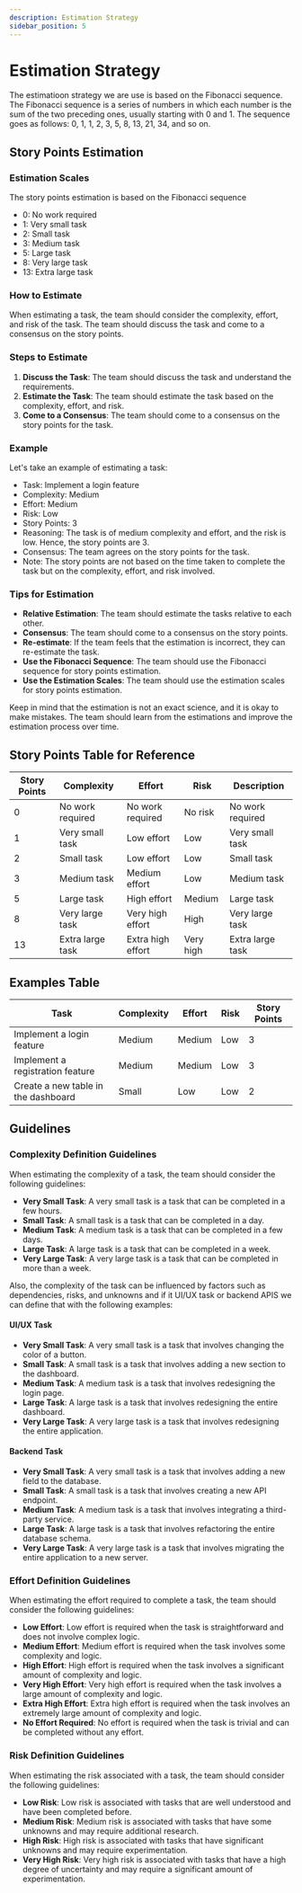 ```yaml
---
description: Estimation Strategy
sidebar_position: 5
---
```


# Estimation Strategy

The estimatioon strategy we are use is based on the Fibonacci sequence. The Fibonacci sequence is a series of numbers in which each number is the sum of the two preceding ones, usually starting with 0 and 1. The sequence goes as follows: 0, 1, 1, 2, 3, 5, 8, 13, 21, 34, and so on.

## Story Points Estimation

### Estimation Scales

The story points estimation is based on the Fibonacci sequence

- 0: No work required
- 1: Very small task
- 2: Small task
- 3: Medium task
- 5: Large task
- 8: Very large task
- 13: Extra large task

### How to Estimate

When estimating a task, the team should consider the complexity, effort, and risk of the task. The team should discuss the task and come to a consensus on the story points.

### Steps to Estimate

1. **Discuss the Task**: The team should discuss the task and understand the requirements.
2. **Estimate the Task**: The team should estimate the task based on the complexity, effort, and risk.
3. **Come to a Consensus**: The team should come to a consensus on the story points for the task.

### Example

Let's take an example of estimating a task:

- Task: Implement a login feature
- Complexity: Medium
- Effort: Medium
- Risk: Low
- Story Points: 3
- Reasoning: The task is of medium complexity and effort, and the risk is low. Hence, the story points are 3.
- Consensus: The team agrees on the story points for the task.
- Note: The story points are not based on the time taken to complete the task but on the complexity, effort, and risk involved.

### Tips for Estimation

- **Relative Estimation**: The team should estimate the tasks relative to each other.
- **Consensus**: The team should come to a consensus on the story points.
- **Re-estimate**: If the team feels that the estimation is incorrect, they can re-estimate the task.
- **Use the Fibonacci Sequence**: The team should use the Fibonacci sequence for story points estimation.
- **Use the Estimation Scales**: The team should use the estimation scales for story points estimation.

Keep in mind that the estimation is not an exact science, and it is okay to make mistakes. The team should learn from the estimations and improve the estimation process over time.

## Story Points Table for Reference

| Story Points | Complexity       | Effort            | Risk      | Description      |
| ------------ | ---------------- | ----------------- | --------- | ---------------- |
| 0            | No work required | No work required  | No risk   | No work required |
| 1            | Very small task  | Low effort        | Low       | Very small task  |
| 2            | Small task       | Low effort        | Low       | Small task       |
| 3            | Medium task      | Medium effort     | Low       | Medium task      |
| 5            | Large task       | High effort       | Medium    | Large task       |
| 8            | Very large task  | Very high effort  | High      | Very large task  |
| 13           | Extra large task | Extra high effort | Very high | Extra large task |

## Examples Table

| Task                                | Complexity | Effort | Risk | Story Points |
| ----------------------------------- | ---------- | ------ | ---- | ------------ |
| Implement a login feature           | Medium     | Medium | Low  | 3            |
| Implement a registration feature    | Medium     | Medium | Low  | 3            |
| Create a new table in the dashboard | Small      | Low    | Low  | 2            |

## Guidelines

### Complexity Definition Guidelines

When estimating the complexity of a task, the team should consider the following guidelines:

- **Very Small Task**: A very small task is a task that can be completed in a few hours.
- **Small Task**: A small task is a task that can be completed in a day.
- **Medium Task**: A medium task is a task that can be completed in a few days.
- **Large Task**: A large task is a task that can be completed in a week.
- **Very Large Task**: A very large task is a task that can be completed in more than a week.

Also, the complexity of the task can be influenced by factors such as dependencies, risks, and unknowns and if it UI/UX task or backend APIS we can define that with the following examples:

#### UI/UX Task

- **Very Small Task**: A very small task is a task that involves changing the color of a button.
- **Small Task**: A small task is a task that involves adding a new section to the dashboard.
- **Medium Task**: A medium task is a task that involves redesigning the login page.
- **Large Task**: A large task is a task that involves redesigning the entire dashboard.
- **Very Large Task**: A very large task is a task that involves redesigning the entire application.

#### Backend Task

- **Very Small Task**: A very small task is a task that involves adding a new field to the database.
- **Small Task**: A small task is a task that involves creating a new API endpoint.
- **Medium Task**: A medium task is a task that involves integrating a third-party service.
- **Large Task**: A large task is a task that involves refactoring the entire database schema.
- **Very Large Task**: A very large task is a task that involves migrating the entire application to a new server.

### Effort Definition Guidelines

When estimating the effort required to complete a task, the team should consider the following guidelines:

- **Low Effort**: Low effort is required when the task is straightforward and does not involve complex logic.
- **Medium Effort**: Medium effort is required when the task involves some complexity and logic.
- **High Effort**: High effort is required when the task involves a significant amount of complexity and logic.
- **Very High Effort**: Very high effort is required when the task involves a large amount of complexity and logic.
- **Extra High Effort**: Extra high effort is required when the task involves an extremely large amount of complexity and logic.
- **No Effort Required**: No effort is required when the task is trivial and can be completed without any effort.

### Risk Definition Guidelines

When estimating the risk associated with a task, the team should consider the following guidelines:

- **Low Risk**: Low risk is associated with tasks that are well understood and have been completed before.
- **Medium Risk**: Medium risk is associated with tasks that have some unknowns and may require additional research.
- **High Risk**: High risk is associated with tasks that have significant unknowns and may require experimentation.
- **Very High Risk**: Very high risk is associated with tasks that have a high degree of uncertainty and may require a significant amount of experimentation.
